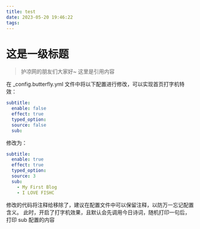 ```yaml
---
title: test
date: 2023-05-20 19:46:22
tags:
---
```



# 这是一级标题

> 护凉网的朋友们大家好~
> 这里是引用内容

在 _config.butterfly.yml 文件中将以下配置进行修改，可以实现首页打字机特效：

```yaml
subtitle:
  enable: false
  effect: true
  typed_option:
  source: false
  sub:
```

修改为：

```yaml
subtitle:
  enable: true
  effect: true
  typed_option:
  source: 3
  sub:
    - My First Blog
    - I LOVE FISHC
```

修改的代码将注释给移除了，建议在配置文件中可以保留注释，以防万一忘记配置含义。
此时，开启了打字机效果，且默认会先调用今日诗词，随机打印一句后，打印 sub 配置的内容

